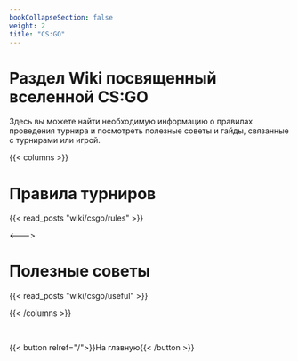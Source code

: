 ```yaml
---
bookCollapseSection: false
weight: 2
title: "CS:GO"
---
```


# Раздел Wiki посвященный вселенной CS:GO

Здесь вы можете найти необходимую информацию о правилах проведения турнира и посмотреть полезные советы и гайды, связанные с турнирами или игрой.

{{< columns >}}
# Правила турниров

{{< read_posts "wiki/csgo/rules" >}}

<--->

# Полезные советы
{{< read_posts "wiki/csgo/useful" >}}

{{< /columns >}}

<br/>

{{< button relref="/">}}На главную{{< /button >}}

